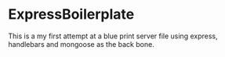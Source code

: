 # ExpressBoilerplate

This is a my first attempt at a blue print server file using express, handlebars and mongoose as the back bone.
